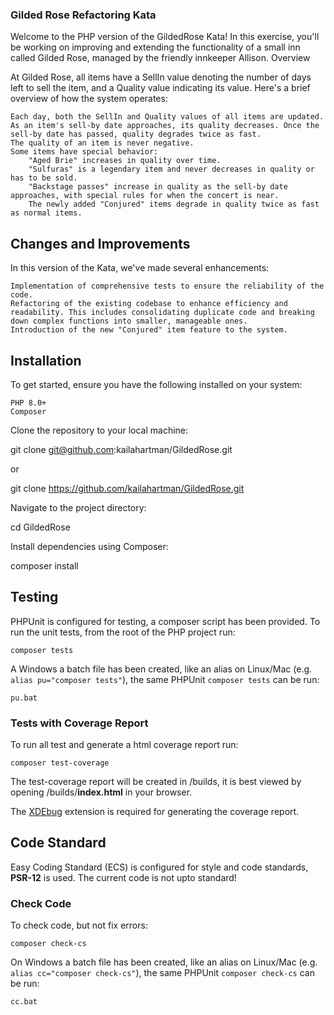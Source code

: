 ### Gilded Rose Refactoring Kata

Welcome to the PHP version of the GildedRose Kata! In this exercise, you'll be working on improving and extending the functionality of a small inn called Gilded Rose, managed by the friendly innkeeper Allison.
Overview

At Gilded Rose, all items have a SellIn value denoting the number of days left to sell the item, and a Quality value indicating its value. Here's a brief overview of how the system operates:

    Each day, both the SellIn and Quality values of all items are updated.
    As an item's sell-by date approaches, its quality decreases. Once the sell-by date has passed, quality degrades twice as fast.
    The quality of an item is never negative.
    Some items have special behavior:
        "Aged Brie" increases in quality over time.
        "Sulfuras" is a legendary item and never decreases in quality or has to be sold.
        "Backstage passes" increase in quality as the sell-by date approaches, with special rules for when the concert is near.
        The newly added "Conjured" items degrade in quality twice as fast as normal items.

## Changes and Improvements

In this version of the Kata, we've made several enhancements:

    Implementation of comprehensive tests to ensure the reliability of the code.
    Refactoring of the existing codebase to enhance efficiency and readability. This includes consolidating duplicate code and breaking down complex functions into smaller, manageable ones.
    Introduction of the new "Conjured" item feature to the system.

 ## Installation

To get started, ensure you have the following installed on your system:

    PHP 8.0+
    Composer

Clone the repository to your local machine:

git clone git@github.com:kailahartman/GildedRose.git

or

git clone https://github.com/kailahartman/GildedRose.git

Navigate to the project directory:

cd GildedRose

Install dependencies using Composer:

composer install

## Testing

PHPUnit is configured for testing, a composer script has been provided. To run the unit tests, from the root of the PHP
project run:

```shell script
composer tests
```

A Windows a batch file has been created, like an alias on Linux/Mac (e.g. `alias pu="composer tests"`), the same
PHPUnit `composer tests` can be run:

```shell script
pu.bat
```

### Tests with Coverage Report

To run all test and generate a html coverage report run:

```shell script
composer test-coverage
```

The test-coverage report will be created in /builds, it is best viewed by opening /builds/**index.html** in your
browser.

The [XDEbug](https://xdebug.org/download) extension is required for generating the coverage report.

## Code Standard

Easy Coding Standard (ECS) is configured for style and code standards, **PSR-12** is used. The current code is not upto
standard!

### Check Code

To check code, but not fix errors:

```shell script
composer check-cs
``` 

On Windows a batch file has been created, like an alias on Linux/Mac (e.g. `alias cc="composer check-cs"`), the same
PHPUnit `composer check-cs` can be run:

```shell script
cc.bat
